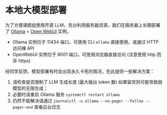 # 本地大模型部署

为了方便课题组使用开源 LLM，充分利用服务器资源，我们在服务器上长期部署了 [Ollama](https://ollama.com/) + [Open WebUI](https://github.com/open-webui/open-webui) 实例。

- Ollama 实例位于 11434 端口，可使用 CLI `ollama` 直接使用，或通过 HTTP 访问裸 API
- OpenWebUI 实例位于 8001 端口，可使用浏览器直接访问 (注意使用 http 而非 https)

经同学反馈，模型部署有时会出现永久卡死的情况，在此提供一些解决方案：

1. 请检查是否限制了 LLM 生成长度 (最大输出 token 数) 如果留空则可能导致弱模型的无限生成；
2. 必要时请重启 Ollama 服务 `systemctl restart ollama`
3. 仍然不能解决请通过 `journalctl -u ollama --no-pager --follow --pager-end` 查看后台日志
